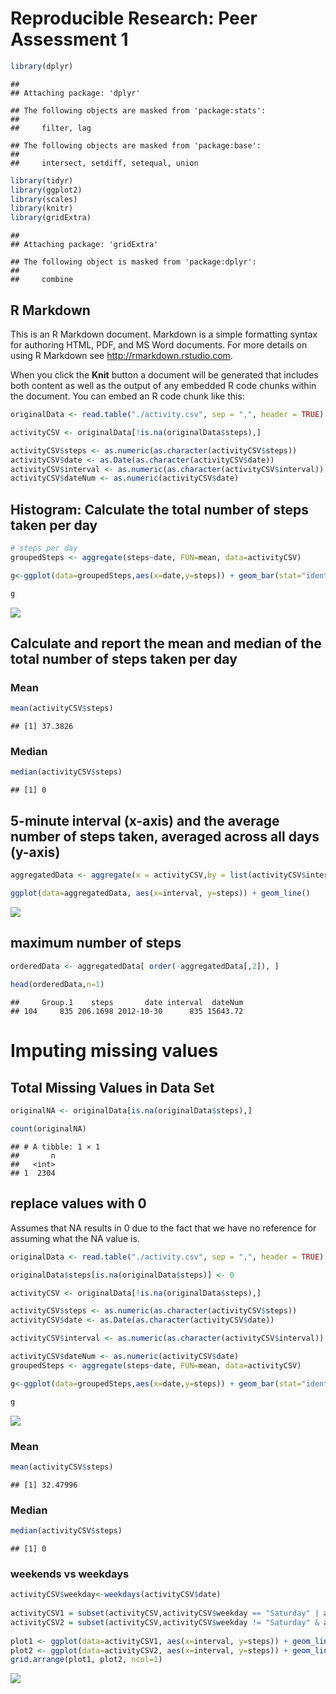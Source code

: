 # Reproducible Research: Peer Assessment 1



```r
library(dplyr)
```

```
## 
## Attaching package: 'dplyr'
```

```
## The following objects are masked from 'package:stats':
## 
##     filter, lag
```

```
## The following objects are masked from 'package:base':
## 
##     intersect, setdiff, setequal, union
```

```r
library(tidyr)
library(ggplot2)
library(scales)
library(knitr)
library(gridExtra)
```

```
## 
## Attaching package: 'gridExtra'
```

```
## The following object is masked from 'package:dplyr':
## 
##     combine
```

## R Markdown

This is an R Markdown document. Markdown is a simple formatting syntax for authoring HTML, PDF, and MS Word documents. For more details on using R Markdown see <http://rmarkdown.rstudio.com>.

When you click the **Knit** button a document will be generated that includes both content as well as the output of any embedded R code chunks within the document. You can embed an R code chunk like this:


```r
originalData <- read.table("./activity.csv", sep = ",", header = TRUE)

activityCSV <- originalData[!is.na(originalData$steps),]

activityCSV$steps <- as.numeric(as.character(activityCSV$steps))
activityCSV$date <- as.Date(as.character(activityCSV$date))
activityCSV$interval <- as.numeric(as.character(activityCSV$interval))
activityCSV$dateNum <- as.numeric(activityCSV$date)
```

## Histogram:  Calculate the total number of steps taken per day ##


```r
# steps per day
groupedSteps <- aggregate(steps~date, FUN=mean, data=activityCSV)

g<-ggplot(data=groupedSteps,aes(x=date,y=steps)) + geom_bar(stat="identity")

g
```

![](PA1_template_files/figure-html/unnamed-chunk-3-1.png)<!-- -->

## Calculate and report the mean and median of the total number of steps taken per day ##

### Mean ###


```r
mean(activityCSV$steps)
```

```
## [1] 37.3826
```

### Median ###


```r
median(activityCSV$steps)
```

```
## [1] 0
```

## 5-minute interval (x-axis) and the average number of steps taken, averaged across all days (y-axis) ##


```r
aggregatedData <- aggregate(x = activityCSV,by = list(activityCSV$interval), FUN=mean)

ggplot(data=aggregatedData, aes(x=interval, y=steps)) + geom_line()
```

![](PA1_template_files/figure-html/unnamed-chunk-6-1.png)<!-- -->

## maximum number of steps ##


```r
orderedData <- aggregatedData[ order(-aggregatedData[,2]), ]
  
head(orderedData,n=1)
```

```
##     Group.1    steps       date interval  dateNum
## 104     835 206.1698 2012-10-30      835 15643.72
```

# Imputing missing values #

## Total Missing Values in Data Set ##


```r
originalNA <- originalData[is.na(originalData$steps),]

count(originalNA)
```

```
## # A tibble: 1 × 1
##       n
##   <int>
## 1  2304
```

## replace values with 0 ##

Assumes that NA results in 0 due to the fact that we have no reference for assuming what the NA value is.


```r
originalData <- read.table("./activity.csv", sep = ",", header = TRUE)

originalData$steps[is.na(originalData$steps)] <- 0

activityCSV <- originalData[!is.na(originalData$steps),]

activityCSV$steps <- as.numeric(as.character(activityCSV$steps))
activityCSV$date <- as.Date(as.character(activityCSV$date))

activityCSV$interval <- as.numeric(as.character(activityCSV$interval))

activityCSV$dateNum <- as.numeric(activityCSV$date)
groupedSteps <- aggregate(steps~date, FUN=mean, data=activityCSV)

g<-ggplot(data=groupedSteps,aes(x=date,y=steps)) + geom_bar(stat="identity")

g
```

![](PA1_template_files/figure-html/unnamed-chunk-9-1.png)<!-- -->

### Mean ###


```r
mean(activityCSV$steps)
```

```
## [1] 32.47996
```

### Median ###


```r
median(activityCSV$steps)
```

```
## [1] 0
```

### weekends vs weekdays ###


```r
activityCSV$weekday<-weekdays(activityCSV$date)
  
activityCSV1 = subset(activityCSV,activityCSV$weekday == "Saturday" | activityCSV$weekday == "Sunday")
activityCSV2 = subset(activityCSV,activityCSV$weekday != "Saturday" & activityCSV$weekday != "Sunday")
  
plot1 <- ggplot(data=activityCSV1, aes(x=interval, y=steps)) + geom_line() + ggtitle("Weekends")
plot2 <- ggplot(data=activityCSV2, aes(x=interval, y=steps)) + geom_line() + ggtitle("Weekdays")
grid.arrange(plot1, plot2, ncol=1)
```

![](PA1_template_files/figure-html/unnamed-chunk-12-1.png)<!-- -->

